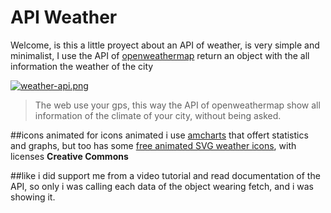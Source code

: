 # API Weather
Welcome, is this a little proyect about an API of weather, is very simple and minimalist,
I use the API of  [openweathermap](http://https://openweathermap.org/ "openweathermap")
return an object with the all information the weather of the city


[![weather-api.png](https://i.postimg.cc/d1fYctrc/weather-api.png)](https://postimg.cc/gX35vpgg)


> The web use your gps, this way the API of openweathermap show all information of the climate of your city, without being asked.


##icons animated
for icons animated i use [amcharts](http://https://www.amcharts.com/ "amcharts") that offert statistics and graphs, but too has some [free animated SVG weather icons](http://https://www.amcharts.com/free-animated-svg-weather-icons/ "free animated SVG weather icons"), with licenses  **Creative Commons**

##like i did
support me from a video tutorial and read documentation of the API, so only i was calling each data of the object wearing fetch, and i was showing it.
